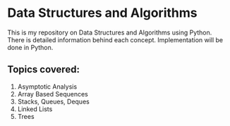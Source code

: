 # Data Structures and Algorithms

This is my repository on Data Structures and Algorithms using Python. There is detailed information behind each concept. Implementation will be done in Python.

## Topics covered:
1. Asymptotic Analysis
2. Array Based Sequences
3. Stacks, Queues, Deques
4. Linked Lists
5. Trees

